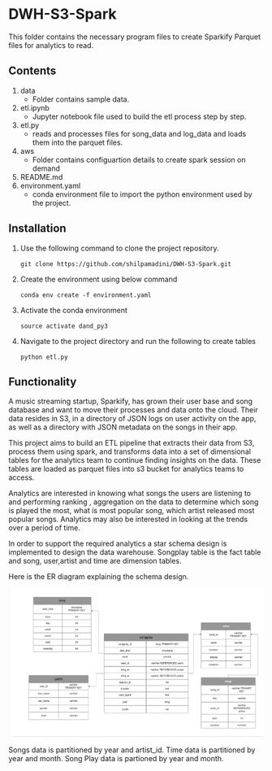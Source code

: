 # DWH-S3-Spark

This folder contains the necessary program files to create Sparkify Parquet files for analytics to read.
## Contents

1. data
    * Folder contains sample data.
2. etl.ipynb
    * Jupyter notebook file used to build the etl process step by step.
3. etl.py
    * reads and processes files for song_data and log_data and
      loads them into the parquet files.
4. aws
    * Folder contains configuartion details to create spark session on demand
5. README.md
6. environment.yaml
    * conda environment file to import the python environment used by the project.


## Installation

1. Use the following command to clone the project repository.

    ```
    git clone https://github.com/shilpamadini/DWH-S3-Spark.git
    ```

2. Create the environment using below command

    ```
    conda env create -f environment.yaml
    ```

3. Activate the conda environment

    ```
    source activate dand_py3
    ```

5. Navigate to the project directory and run the following to create tables

    ```
    python etl.py
    ```


## Functionality

A music streaming startup, Sparkify, has grown their user base and song database and want to move their processes and data onto the cloud. Their data resides in S3, in a directory of JSON logs on user activity on the app, as well as a directory with JSON metadata on the songs in their app.

This project aims to build an ETL pipeline that extracts their data from S3, process them using spark, and transforms data into a set of dimensional tables for the analytics team to continue finding insights on the data. These tables are loaded as parquet files into s3 bucket for analytics teams to access.

Analytics are interested in knowing what songs the users are listening to and performing ranking , aggregation on the data to determine which song is played the most, what is most popular song, which artist released most popular songs. Analytics may also be interested in looking at the trends over a period of time.

In order to support the required analytics a star schema design is implemented to design the data warehouse. Songplay table is the fact table and song, user,artist and time are dimension tables.

Here is the ER diagram explaining the schema design.

![Screen Shot 2019-09-22 at 9.47.01 PM.png](https://github.com/shilpamadini/githubimages/blob/master/Screen%20Shot%202019-09-22%20at%209.57.46%20PM.png?raw=true)

Songs data is partitioned by year and artist_id. Time data is partitioned by year and month.
Song Play data is partioned by year and month.
